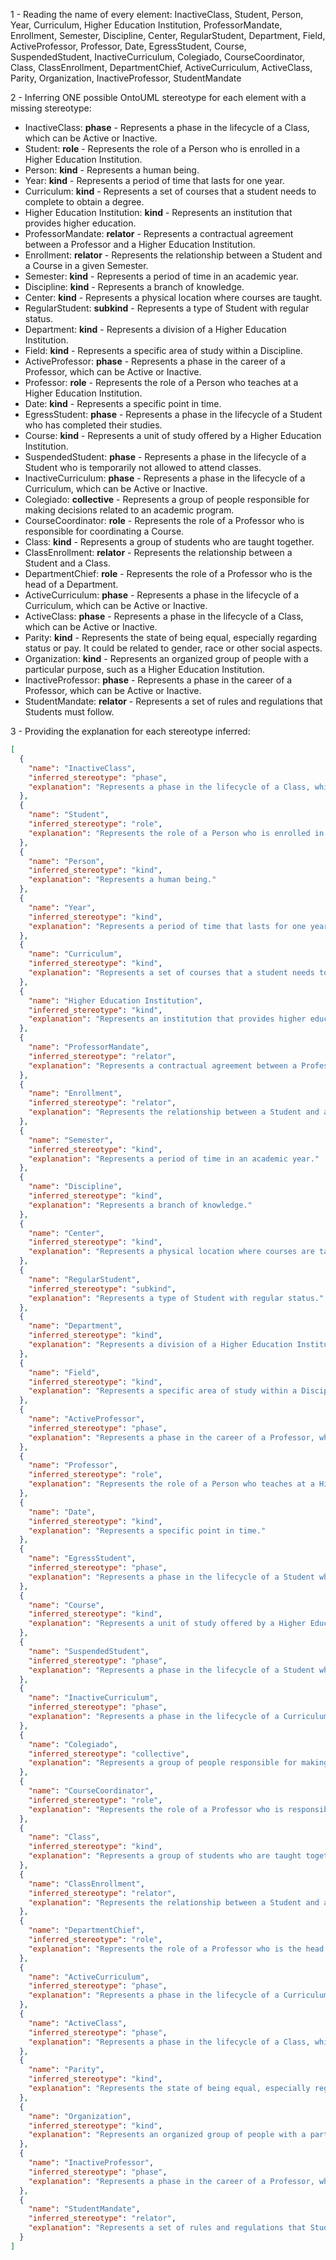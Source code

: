 1 - Reading the name of every element:
InactiveClass, Student, Person, Year, Curriculum, Higher Education Institution, ProfessorMandate, Enrollment, Semester, Discipline, Center, RegularStudent, Department, Field, ActiveProfessor, Professor, Date, EgressStudent, Course, SuspendedStudent, InactiveCurriculum, Colegiado, CourseCoordinator, Class, ClassEnrollment, DepartmentChief, ActiveCurriculum, ActiveClass, Parity, Organization, InactiveProfessor, StudentMandate

2 - Inferring ONE possible OntoUML stereotype for each element with a missing stereotype:

- InactiveClass: **phase** - Represents a phase in the lifecycle of a Class, which can be Active or Inactive.
- Student: **role** - Represents the role of a Person who is enrolled in a Higher Education Institution.
- Person: **kind** - Represents a human being.
- Year: **kind** - Represents a period of time that lasts for one year.
- Curriculum: **kind** - Represents a set of courses that a student needs to complete to obtain a degree.
- Higher Education Institution: **kind** - Represents an institution that provides higher education.
- ProfessorMandate: **relator** - Represents a contractual agreement between a Professor and a Higher Education Institution.
- Enrollment: **relator** - Represents the relationship between a Student and a Course in a given Semester.
- Semester: **kind** - Represents a period of time in an academic year.
- Discipline: **kind** - Represents a branch of knowledge.
- Center: **kind** - Represents a physical location where courses are taught.
- RegularStudent: **subkind** - Represents a type of Student with regular status.
- Department: **kind** - Represents a division of a Higher Education Institution.
- Field: **kind** - Represents a specific area of study within a Discipline.
- ActiveProfessor: **phase** - Represents a phase in the career of a Professor, which can be Active or Inactive.
- Professor: **role** - Represents the role of a Person who teaches at a Higher Education Institution.
- Date: **kind** - Represents a specific point in time.
- EgressStudent: **phase** - Represents a phase in the lifecycle of a Student who has completed their studies.
- Course: **kind** - Represents a unit of study offered by a Higher Education Institution.
- SuspendedStudent: **phase** - Represents a phase in the lifecycle of a Student who is temporarily not allowed to attend classes.
- InactiveCurriculum: **phase** - Represents a phase in the lifecycle of a Curriculum, which can be Active or Inactive.
- Colegiado: **collective** - Represents a group of people responsible for making decisions related to an academic program.
- CourseCoordinator: **role** - Represents the role of a Professor who is responsible for coordinating a Course.
- Class: **kind** - Represents a group of students who are taught together.
- ClassEnrollment: **relator** - Represents the relationship between a Student and a Class.
- DepartmentChief: **role** - Represents the role of a Professor who is the head of a Department.
- ActiveCurriculum: **phase** - Represents a phase in the lifecycle of a Curriculum, which can be Active or Inactive.
- ActiveClass: **phase** - Represents a phase in the lifecycle of a Class, which can be Active or Inactive.
- Parity: **kind** - Represents the state of being equal, especially regarding status or pay. It could be related to gender, race or other social aspects.
- Organization: **kind** - Represents an organized group of people with a particular purpose, such as a Higher Education Institution.
- InactiveProfessor: **phase** - Represents a phase in the career of a Professor, which can be Active or Inactive.
- StudentMandate: **relator** - Represents a set of rules and regulations that Students must follow.


3 - Providing the explanation for each stereotype inferred:

```json
[
  {
    "name": "InactiveClass",
    "inferred_stereotype": "phase",
    "explanation": "Represents a phase in the lifecycle of a Class, which can be Active or Inactive."
  },
  {
    "name": "Student",
    "inferred_stereotype": "role",
    "explanation": "Represents the role of a Person who is enrolled in a Higher Education Institution."
  },
  {
    "name": "Person",
    "inferred_stereotype": "kind",
    "explanation": "Represents a human being."
  },
  {
    "name": "Year",
    "inferred_stereotype": "kind",
    "explanation": "Represents a period of time that lasts for one year."
  },
  {
    "name": "Curriculum",
    "inferred_stereotype": "kind",
    "explanation": "Represents a set of courses that a student needs to complete to obtain a degree."
  },
  {
    "name": "Higher Education Institution",
    "inferred_stereotype": "kind",
    "explanation": "Represents an institution that provides higher education."
  },
  {
    "name": "ProfessorMandate",
    "inferred_stereotype": "relator",
    "explanation": "Represents a contractual agreement between a Professor and a Higher Education Institution."
  },
  {
    "name": "Enrollment",
    "inferred_stereotype": "relator",
    "explanation": "Represents the relationship between a Student and a Course in a given Semester."
  },
  {
    "name": "Semester",
    "inferred_stereotype": "kind",
    "explanation": "Represents a period of time in an academic year."
  },
  {
    "name": "Discipline",
    "inferred_stereotype": "kind",
    "explanation": "Represents a branch of knowledge."
  },
  {
    "name": "Center",
    "inferred_stereotype": "kind",
    "explanation": "Represents a physical location where courses are taught."
  },
  {
    "name": "RegularStudent",
    "inferred_stereotype": "subkind",
    "explanation": "Represents a type of Student with regular status."
  },
  {
    "name": "Department",
    "inferred_stereotype": "kind",
    "explanation": "Represents a division of a Higher Education Institution."
  },
  {
    "name": "Field",
    "inferred_stereotype": "kind",
    "explanation": "Represents a specific area of study within a Discipline."
  },
  {
    "name": "ActiveProfessor",
    "inferred_stereotype": "phase",
    "explanation": "Represents a phase in the career of a Professor, which can be Active or Inactive."
  },
  {
    "name": "Professor",
    "inferred_stereotype": "role",
    "explanation": "Represents the role of a Person who teaches at a Higher Education Institution."
  },
  {
    "name": "Date",
    "inferred_stereotype": "kind",
    "explanation": "Represents a specific point in time."
  },
  {
    "name": "EgressStudent",
    "inferred_stereotype": "phase",
    "explanation": "Represents a phase in the lifecycle of a Student who has completed their studies."
  },
  {
    "name": "Course",
    "inferred_stereotype": "kind",
    "explanation": "Represents a unit of study offered by a Higher Education Institution."
  },
  {
    "name": "SuspendedStudent",
    "inferred_stereotype": "phase",
    "explanation": "Represents a phase in the lifecycle of a Student who is temporarily not allowed to attend classes."
  },
  {
    "name": "InactiveCurriculum",
    "inferred_stereotype": "phase",
    "explanation": "Represents a phase in the lifecycle of a Curriculum, which can be Active or Inactive."
  },
  {
    "name": "Colegiado",
    "inferred_stereotype": "collective",
    "explanation": "Represents a group of people responsible for making decisions related to an academic program."
  },
  {
    "name": "CourseCoordinator",
    "inferred_stereotype": "role",
    "explanation": "Represents the role of a Professor who is responsible for coordinating a Course."
  },
  {
    "name": "Class",
    "inferred_stereotype": "kind",
    "explanation": "Represents a group of students who are taught together."
  },
  {
    "name": "ClassEnrollment",
    "inferred_stereotype": "relator",
    "explanation": "Represents the relationship between a Student and a Class."
  },
  {
    "name": "DepartmentChief",
    "inferred_stereotype": "role",
    "explanation": "Represents the role of a Professor who is the head of a Department."
  },
  {
    "name": "ActiveCurriculum",
    "inferred_stereotype": "phase",
    "explanation": "Represents a phase in the lifecycle of a Curriculum, which can be Active or Inactive."
  },
  {
    "name": "ActiveClass",
    "inferred_stereotype": "phase",
    "explanation": "Represents a phase in the lifecycle of a Class, which can be Active or Inactive."
  },
  {
    "name": "Parity",
    "inferred_stereotype": "kind",
    "explanation": "Represents the state of being equal, especially regarding status or pay. It could be related to gender, race or other social aspects."
  },
  {
    "name": "Organization",
    "inferred_stereotype": "kind",
    "explanation": "Represents an organized group of people with a particular purpose, such as a Higher Education Institution."
  },
  {
    "name": "InactiveProfessor",
    "inferred_stereotype": "phase",
    "explanation": "Represents a phase in the career of a Professor, which can be Active or Inactive."
  },
  {
    "name": "StudentMandate",
    "inferred_stereotype": "relator",
    "explanation": "Represents a set of rules and regulations that Students must follow."
  }
]
```
